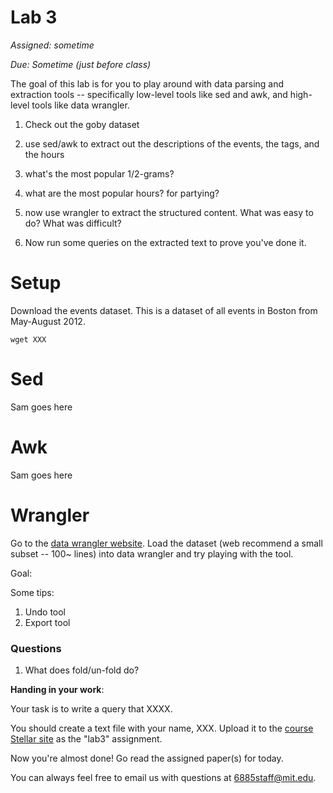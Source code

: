 # Lab 3

*Assigned: sometime*

*Due: Sometime (just before class)*


The goal of this lab is for you to play around with data parsing and extraction tools -- specifically low-level  tools like sed and awk, and high-level tools like data wrangler.

1. Check out the goby dataset
2. use sed/awk to extract out the descriptions of the events, the tags, and the hours
3. what's the most popular 1/2-grams?
4. what are the most popular hours?  for partying?
5. now use wrangler to extract the structured content.  What was easy to do?  What was difficult?

1. Now run some queries on the extracted text to prove you've done it.

# Setup

Download the events dataset.  This is a dataset of all events in Boston from May-August 2012.

    wget XXX


# Sed

Sam goes here

# Awk

Sam goes here

# Wrangler

Go to the [data wrangler website]().  Load the dataset (web recommend a small subset -- 100~ lines) into data wrangler and try playing with the tool.

Goal:

Some tips:

1. Undo tool
1. Export tool

### Questions

1. What does fold/un-fold do?


**Handing in your work**:

Your task is to write a query that XXXX.

You should create a text file with your name, XXX.  Upload it to the [course Stellar site](http://stellar.mit.edu/S/course/6/fa13/6.885/) as the "lab3" assignment.

Now you're almost done!  Go read the assigned paper(s) for today.

You can always feel free to email us with questions at [6885staff@mit.edu](mailto:6885staff@mit.edu).
